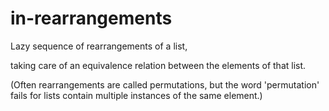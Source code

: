 # in-rearrangements

Lazy sequence of rearrangements of a list,

taking care of an equivalence relation between the elements of that list.

(Often rearrangements are called permutations, but the word 'permutation' fails for lists contain multiple instances of the same element.)
